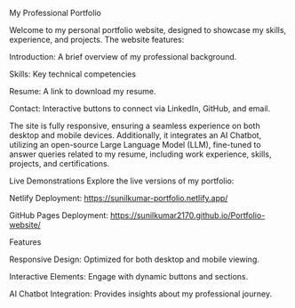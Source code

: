 My Professional Portfolio


Welcome to my personal portfolio website, designed to showcase my skills, experience, and projects. The website features:

Introduction: A brief overview of my professional background.

Skills: Key technical competencies

Resume: A link to download my resume.

Contact: Interactive buttons to connect via LinkedIn, GitHub, and email.


The site is fully responsive, ensuring a seamless experience on both desktop and mobile devices. Additionally, it integrates an AI Chatbot, utilizing an open-source Large Language Model (LLM), fine-tuned to answer queries related to my resume, including work experience, skills, projects, and certifications.


Live Demonstrations
Explore the live versions of my portfolio:


Netlify Deployment: https://sunilkumar-portfolio.netlify.app/

GitHub Pages Deployment: https://sunilkumar2170.github.io/Portfolio-website/

Features


Responsive Design: Optimized for both desktop and mobile viewing.

Interactive Elements: Engage with dynamic buttons and sections.

AI Chatbot Integration: Provides insights about my professional journey.
